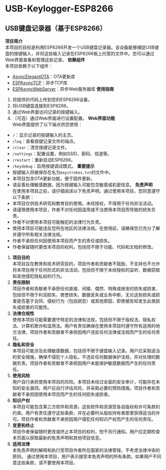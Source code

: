 # USB-Keylogger-ESP8266
## USB键盘记录器（基于ESP8266）
**项目简介**  
本项目的目标是利用ESP8266开发一个USB键盘记录器。该设备能够捕捉USB键盘的按键输入，并将这些输入记录在ESP8266板上托管的文件中。您可以通过Web界面查看和管理这些记录。
**依赖组件**  
本项目依赖于以下组件：
- [AsyncElegantOTA](https://github.com/ayushsharma82/AsyncElegantOTA)：OTA更新库
- [ESPAsyncTCP](https://github.com/me-no-dev/ESPAsyncTCP)：异步TCP库
- [ESPAsyncWebServer](https://github.com/me-no-dev/ESPAsyncWebServer)：异步Web服务器库
**使用指南**  
1. 将提供的代码上传到您的ESP8266设备。
2. 将USB键盘连接到ESP8266。
3. 通过Web界面访问记录的按键输入。
4. （可选）通过Web界面进行设置配置。
**Web界面功能**  
Web界面提供了以下端点供您使用：
- `/`：显示记录的按键输入的主页。
- `/log`：查看按键记录文件的端点。
- `/clear`：清空按键记录文件。
- `/settings`：配置设置，例如SSID、密码、信道等。
- `/restart`：重新启动ESP8266。
- `/keydebug`：启用按键调试模式。
**重要提示**  
- 按键输入将被保存在名为`keystrokes.txt`的文件中。
- 本项目包含OTA更新功能，便于固件更新。
- 请妥善处理敏感数据，因为按键输入可能包含敏感或机密信息。
**免责声明**  
在使用本项目之前，请仔细阅读以下免责声明。通过使用本项目，您同意遵守以下条款：
- 本项目仅供技术研究和教育目的使用。未经授权，不得用于任何非法活动。
- 请谨慎使用本项目，作者不对任何因滥用或不当使用本项目而导致的损失负责。
- 作者不对使用本项目可能触犯的法律行为负责。
- 使用本项目可能违反您所在地区的法律法规。在使用前，请确保您已充分了解并遵守所有相关法律法规。
- 作者不承担任何因使用本项目而产生的责任或损失。
- 作者保留随时更改本项目的权利，包括但不限于功能、代码和文档的修改。
1. **项目目的**  
   本项目旨在教育和技术研究目的，项目作者和贡献者不鼓励、不支持也不允许将本项目用于任何形式的非法活动，包括但不限于未经授权的监听、数据窃取和其他侵犯隐私权的行为。
2. **责任限制**  
   项目作者和贡献者不承担任何直接、间接、偶然、特殊或继发的损失或损害，包括但不限于利润损失、商誉损失、数据丢失或业务中断，无论这些损失或损害是否基于合同、侵权行为（包括疏忽）或其他原因，即使被告知发生此类损失或损害的可能性。
3. **法律合规性**  
   使用本项目可能需要遵守特定的法律和法规，包括但不限于版权法、隐私权法、计算机欺诈和滥用法。用户有责任确保在使用本项目时遵守所有适用的地方法律。项目作者和贡献者不承担因用户违反任何法律或法规而产生的任何责任。
4. **隐私和安全**  
   本项目可能涉及处理敏感数据，包括但不限于键盘输入记录。用户应采取适当的安全措施，确保不侵犯个人隐私，不违反任何数据保护法规，并对处理的数据负责。项目作者和贡献者不承担因用户未能保护敏感数据而产生的任何责任。
5. **使用风险**  
   用户自行承担使用本项目的风险。本项目未经过全面的安全审计，可能存在未知的安全漏洞。用户应自行评估风险，并采取必要的预防措施。项目作者和贡献者不承担因使用本项目而产生的任何损失或损害。
6. **知识产权**  
   本项目可能包含第三方软件和资源，这些软件和资源受各自版权和许可条款的约束。用户有责任遵守这些条款，并在必要时从版权持有者那里获得适当的许可。项目作者和贡献者不承担因用户侵犯任何知识产权而产生的任何责任。
7. **变更和终止**  
   项目作者保留随时更改或终止本项目的权利，恕不另行通知。用户应定期检查本页面以获取最新的免责声明和其他项目信息。
8. **适用法律**  
   本免责声明的解释和执行受项目作者所在国家的法律管辖，不考虑法律冲突的原则。
通过使用本项目，用户表示接受本免责声明的所有条款。如果用户不同意这些条款，请不要使用本项目。
